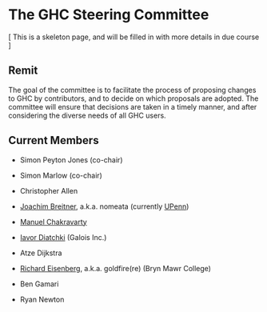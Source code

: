 # The GHC Steering Committee



\[ This is a skeleton page, and will be filled in with more details in due course \]


## Remit



The goal of the committee is to facilitate the process of proposing changes to GHC by contributors, and to decide on which proposals are adopted.  The committee will ensure that decisions are taken in a timely manner, and after considering the diverse needs of all GHC users.


## Current Members


- Simon Peyton Jones (co-chair)
- Simon Marlow (co-chair)

- Christopher Allen
- [
  Joachim Breitner](http://www.joachim-breitner.de/), a.k.a. nomeata (currently [
  UPenn](http://cis.upenn.edu/~joachim))
- [ Manuel Chakravarty](http://justtesting.org)
- [ Iavor Diatchki](http://galois.com/team/iavor-diatchki) (Galois Inc.)
- Atze Dijkstra
- [
  Richard Eisenberg](http://cs.brynmawr.edu/~rae), a.k.a. goldfire(re) (Bryn Mawr College)
- Ben Gamari
- Ryan Newton
